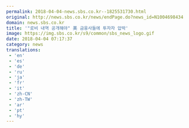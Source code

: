```yaml
---
permalink: 2018-04-04-news.sbs.co.kr--1825531730.html
original: http://news.sbs.co.kr/news/endPage.do?news_id=N1004698434
domain: news.sbs.co.kr
title: '"로비 내역 공개해야" 美 금융사들에 투자자 압박'
image: https://img.sbs.co.kr/s9/common/sbs_news_logo.gif
date: 2018-04-04 07:17:37
category: news
translations: 
 - 'en'
 - 'es'
 - 'de'
 - 'ru'
 - 'ja'
 - 'fr'
 - 'it'
 - 'zh-CN'
 - 'zh-TW'
 - 'ar'
 - 'pt'
 - 'hy'
---
```


